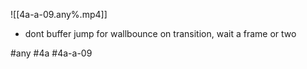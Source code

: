 

![[4a-a-09.any%.mp4]]

* dont buffer jump for wallbounce on transition, wait a frame or two

#any #4a #4a-a-09
